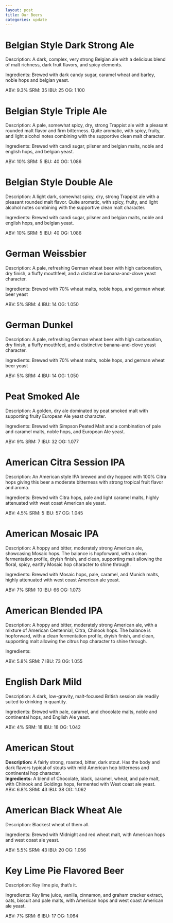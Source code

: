 ```yaml
---
layout: post
title: Our Beers
categories: update
---
```


# Belgian Style Dark Strong Ale
Description:  A dark, complex, very strong Belgian ale with a delicious blend of malt richness, dark fruit flavors, and spicy elements. <br />

Ingredients:  Brewed with dark candy sugar, caramel wheat and barley, noble hops and belgian yeast. <br />

ABV: 9.3%
SRM: 35
IBU: 25
OG: 1.100

# Belgian Style Triple Ale
Description:  A pale, somewhat spicy, dry, strong Trappist ale with a pleasant rounded malt flavor and firm bitterness. Quite aromatic, with spicy, fruity, and light alcohol notes combining with the supportive clean malt character. <br />

Ingredients:  Brewed with candi sugar, pilsner and belgian malts, noble and english hops, and belgian yeast.<br />

ABV: 10%
SRM: 5
IBU: 40
OG: 1.086

# Belgian Style Double Ale
Description:  A light dark, somewhat spicy, dry, strong Trappist ale with a pleasant rounded malt flavor. Quite aromatic, with spicy, fruity, and light alcohol notes combining with the supportive clean malt character. <br />

Ingredients:  Brewed with candi sugar, pilsner and belgian malts, noble and english hops, and belgian yeast.<br />

ABV: 10%
SRM: 5
IBU: 40
OG: 1.086

# German Weissbier
Description:  A pale, refreshing German wheat beer with high carbonation, dry finish, a fluffy mouthfeel, and a distinctive banana-and-clove yeast character. <br />

Ingredients:  Brewed with 70% wheat malts, noble hops, and german wheat beer yeast <br />

ABV: 5%
SRM: 4
IBU: 14
OG: 1.050

# German Dunkel 
Description:  A pale, refreshing German wheat beer with high carbonation, dry finish, a fluffy mouthfeel, and a distinctive banana-and-clove yeast character.

Ingredients:  Brewed with 70% wheat malts, noble hops, and german wheat beer yeast <br />

ABV: 5%
SRM: 4
IBU: 14
OG: 1.050

# Peat Smoked Ale
Description:  A golden, dry ale dominated by peat smoked malt with supporting fruity European Ale yeast character. <br />

Ingredients:  Brewed with Simpson Peated Malt and a combination of pale and caramel malts, noble hops, and European Ale yeast. <br />

ABV: 9%
SRM: 7
IBU: 32
OG: 1.077

# American Citra Session IPA
Description:  An American style IPA  brewed and dry hopped with 100% Citra hops giving this beer a moderate bitterness with strong tropical fruit flavor and aroma. <br />

Ingredients:  Brewed with Citra hops, pale and light caramel malts, highly attenuated with west coast American ale yeast. <br />

ABV: 4.5%
SRM: 5
IBU: 57
OG: 1.045

# American Mosaic IPA
Description: A hoppy and bitter, moderately strong American ale, showcasing Mosaic hops.  The balance is hopforward, with a clean fermentation profile, dryish finish, and clean, supporting malt allowing the floral, spicy, earthy Mosaic hop character to shine through. <br />

Ingredients:  Brewed with Mosaic hops, pale, caramel, and Munich malts, highly attenuated with west coast American ale yeast. <br />

ABV: 7%
SRM: 10
IBU: 66
OG: 1.073

# American Blended IPA
Description: A hoppy and bitter, moderately strong American ale, with a mixture of American Centennial, Citra, Chinook hops.  The balance is hopforward, with a clean fermentation profile, dryish finish, and clean, supporting malt allowing the citrus hop character to shine through. <br />

Ingredients:  

ABV: 5.8%
SRM: 7
IBU: 73
OG: 1.055

# English Dark Mild
Description: A dark, low-gravity, malt-focused British session ale readily suited to drinking in quantity.  <br />

Ingredients:  Brewed with pale, caramel, and chocolate malts, noble and continental hops, and English Ale yeast. <br />

ABV: 4%
SRM: 18
IBU: 18
OG: 1.042

# American Stout
<strong> Description:</strong>  A fairly strong, roasted, bitter, dark stout. Has the body and dark flavors typical of stouts with mild American hop bitterness and continental hop character. <br />
<strong> Ingredients:</strong>  A blend of Chocolate, black, caramel, wheat, and pale malt, with Chinook and Goldings hops, fermented with West coast ale yeast. <br />
ABV: 6.8%
SRM: 43
IBU: 38
OG: 1.062

# American Black Wheat Ale
Description:  Blackest wheat of them all. <br />

Ingredients: Brewed with Midnight and red wheat malt, with American hops and west coast ale yeast. <br />

ABV: 5.5%
SRM: 43
IBU: 20
OG: 1.056

# Key Lime Pie Flavored Beer
Description:  Key lime pie, that’s it. <br />

Ingredients: Key lime juice, vanilla, cinnamon, and graham cracker extract, oats, biscuit and pale malts, with American hops and west coast American ale yeast. <br />

ABV: 7%
SRM: 6
IBU: 17
OG: 1.064

